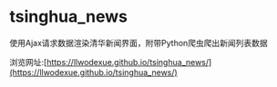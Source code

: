 # tsinghua_news

使用Ajax请求数据渲染清华新闻界面，附带Python爬虫爬出新闻列表数据

浏览网址:[https://llwodexue.github.io/tsinghua_news/](https://llwodexue.github.io/tsinghua_news/)
